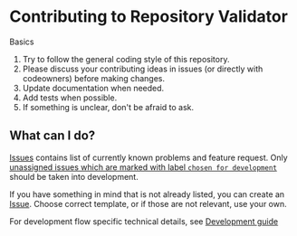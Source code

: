 # Contributing to Repository Validator

Basics

1. Try to follow the general coding style of this repository.
1. Please discuss your contributing ideas in issues (or directly with
codeowners) before making changes.
1. Update documentation when needed.
1. Add tests when possible.
1. If something is unclear, don't be afraid to ask.

## What can I do?

[Issues](https://github.com/by-pinja/repository-validator/issues) contains list
of currently known problems and feature request. Only
[unassigned issues which are marked with label `chosen for development`](https://github.com/by-pinja/repository-validator/issues?q=is%3Aissue+is%3Aopen+label%3A%22chosen+for+development%22+no%3Aassignee) should be taken into development.

If you have something in mind that is not already listed, you can create an
[Issue](https://github.com/by-pinja/repository-validator/issues/new/choose).
Choose correct template, or if those are not relevant, use your own.

For development flow specific technical details, see
[Development guide](https://github.com/by-pinja/repository-validator/wiki/Development)
